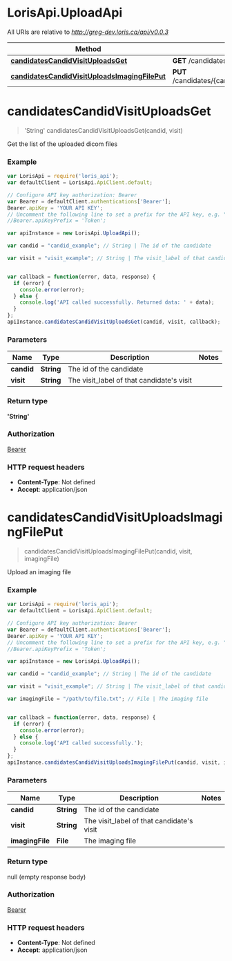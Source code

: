 # LorisApi.UploadApi

All URIs are relative to *http://greg-dev.loris.ca/api/v0.0.3*

Method | HTTP request | Description
------------- | ------------- | -------------
[**candidatesCandidVisitUploadsGet**](UploadApi.md#candidatesCandidVisitUploadsGet) | **GET** /candidates/{candid}/{visit}/uploads/ | 
[**candidatesCandidVisitUploadsImagingFilePut**](UploadApi.md#candidatesCandidVisitUploadsImagingFilePut) | **PUT** /candidates/{candid}/{visit}/uploads/{imaging_file} | 


<a name="candidatesCandidVisitUploadsGet"></a>
# **candidatesCandidVisitUploadsGet**
> &#39;String&#39; candidatesCandidVisitUploadsGet(candid, visit)



Get the list of the uploaded dicom files

### Example
```javascript
var LorisApi = require('loris_api');
var defaultClient = LorisApi.ApiClient.default;

// Configure API key authorization: Bearer
var Bearer = defaultClient.authentications['Bearer'];
Bearer.apiKey = 'YOUR API KEY';
// Uncomment the following line to set a prefix for the API key, e.g. "Token" (defaults to null)
//Bearer.apiKeyPrefix = 'Token';

var apiInstance = new LorisApi.UploadApi();

var candid = "candid_example"; // String | The id of the candidate

var visit = "visit_example"; // String | The visit_label of that candidate's visit


var callback = function(error, data, response) {
  if (error) {
    console.error(error);
  } else {
    console.log('API called successfully. Returned data: ' + data);
  }
};
apiInstance.candidatesCandidVisitUploadsGet(candid, visit, callback);
```

### Parameters

Name | Type | Description  | Notes
------------- | ------------- | ------------- | -------------
 **candid** | **String**| The id of the candidate | 
 **visit** | **String**| The visit_label of that candidate&#39;s visit | 

### Return type

**&#39;String&#39;**

### Authorization

[Bearer](../README.md#Bearer)

### HTTP request headers

 - **Content-Type**: Not defined
 - **Accept**: application/json

<a name="candidatesCandidVisitUploadsImagingFilePut"></a>
# **candidatesCandidVisitUploadsImagingFilePut**
> candidatesCandidVisitUploadsImagingFilePut(candid, visit, imagingFile)



Upload an imaging file

### Example
```javascript
var LorisApi = require('loris_api');
var defaultClient = LorisApi.ApiClient.default;

// Configure API key authorization: Bearer
var Bearer = defaultClient.authentications['Bearer'];
Bearer.apiKey = 'YOUR API KEY';
// Uncomment the following line to set a prefix for the API key, e.g. "Token" (defaults to null)
//Bearer.apiKeyPrefix = 'Token';

var apiInstance = new LorisApi.UploadApi();

var candid = "candid_example"; // String | The id of the candidate

var visit = "visit_example"; // String | The visit_label of that candidate's visit

var imagingFile = "/path/to/file.txt"; // File | The imaging file


var callback = function(error, data, response) {
  if (error) {
    console.error(error);
  } else {
    console.log('API called successfully.');
  }
};
apiInstance.candidatesCandidVisitUploadsImagingFilePut(candid, visit, imagingFile, callback);
```

### Parameters

Name | Type | Description  | Notes
------------- | ------------- | ------------- | -------------
 **candid** | **String**| The id of the candidate | 
 **visit** | **String**| The visit_label of that candidate&#39;s visit | 
 **imagingFile** | **File**| The imaging file | 

### Return type

null (empty response body)

### Authorization

[Bearer](../README.md#Bearer)

### HTTP request headers

 - **Content-Type**: Not defined
 - **Accept**: application/json

